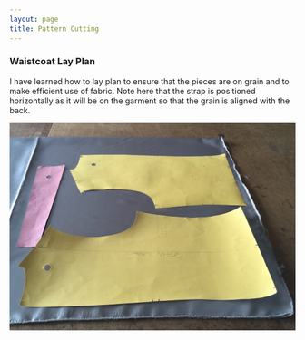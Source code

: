 ```yaml
---
layout: page
title: Pattern Cutting
---
```


### Waistcoat Lay Plan

I have learned how to lay plan to ensure that the pieces are on grain and to
make efficient use of fabric. Note here that the strap is positioned
horizontally as it will be on the garment so that the grain is aligned with the
back.

![Waistcoat lay plan for lining](/public/img/pattern_cutting/waistcoat_lay_plan.jpg)
